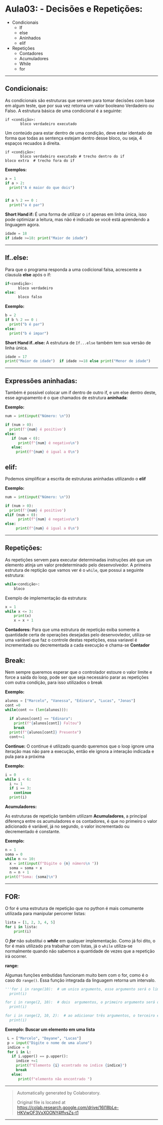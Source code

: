 



# Aula03: - Decisões e Repetições:

- Condicionais
  - If
  - else
  - Aninhados
  - elif
- Repetições
  - Contadores
  - Acumuladores
  - While
  - for

---

## Condicionais:

As condicionais são estruturas que servem para tomar decisões com base em algum teste, que por sua vez retorna um valor booleano Verdadeiro ou Falso. A estrutura básica de uma condicional é a seguinte:
```
if <condição>:
       bloco verdadeiro executado
```
Um conteúdo para estar dentro de uma condição, deve estar identado de forma que todas as sentença estejam dentro desse bloco, ou seja, 4 espaços recuados à direita.

```
if <condição>:
       bloco verdadeiro executado # trecho dentro do if
bloco extra  # trecho fora do if
```



**Exemplos:**
```python
a = 1
if a > 2:
  print("A é maior do que dois")


if a % 2 == 0 :
  print("a é par")
```

**Short Hand if:** É uma forma de utilizar o `if` apenas em linha única, isso pode optimizar a leitura, mas não é indicado se você está aprendendo a linguagem agora.
```python
idade = 18
if idade >=18: print("Maior de idade")
```
----

## If..else:

Para que o programa responda a uma codicional falsa, acrescente a clausula **else**  após o if:
```python
if<condição>:
      bloco verdadeiro
else:
      bloco falso

```
**Exemplo:**
```python
b = 2
if b % 2 == 0 :
  print("b é par")
else:
  print("b é impar")
```

**Short Hand if..else:** A estrutura de `If...else` também tem sua versão de linha única.
```python
idade = 17
print("Maior de idade")  if idade >=18 else print("Menor de idade")
```
---

## Expressões aninhadas:
Também é possível colocar um if dentro de outro if, e um else dentro deste, esse agrupamento é o que chamados de estrutura **aninhada**:


**Exemplo:** 
```python
num = int(input("Número: \n"))

if (num > 0):
  print(f'{num} é positivo')
else:
   if (num < 0):
      print(f"{num} é negativo\n")
   else:
     print(f"{num} é igual a 0\n")
```

## elif:
Podemos simplificar a escrita de estruturas aninhadas utilizando o **elif**


**Exemplo:**
```python
num = int(input("Número: \n"))

if (num > 0):
  print(f'{num} é positivo')
elif (num < 0):
      print(f"{num} é negativo\n")
else:
     print(f"{num} é igual a 0\n")
```
---


## Repetições:

As repetições servem para executar determinadas instruções até que um elemento atinja um valor predeterminado pelo desenvolvedor. 
A primeira estrutura de reptição que vamos ver é o `while`, que possui a seguinte estrutura:
```python
while<condição>:
    bloco
```
Exemplo de implementação da estrutura:
```python
x = 1
while x <= 3:
    print(x)
    x = x + 1
 ```
 
**Contadores:**
Para que uma estrutura de repetição exiba somente a quantidade certa de operações desejadas pelo desenvovledor, utiliza-se uma variável que faz o controle destas repetições, essa variavel é incrementada ou decrementada a cada execução e chama-se **Contador**

## Break:
Nem sempre queremos esperar que o controlador estoure o valor limite e force a saída  do loop, pode ser que seja necessário parar as repetições com outra condição, para isso utilizados o break

**Exemplo:**
```python
alunos = ["Marcelo", "Vanessa", "Edinara", "Lucas", "Jonas"]
cont =0
while(cont <= (len(alunos))):
 
  if alunos[cont] == "Edinara":
    print(f"{alunos[cont]} Faltou")
    break 
  print(f"{alunos[cont]} Presente")
  cont+=1
```
**Continue:**
O continue é utilizado quando queremos que o loop ignore uma iteração mas não pare a execução, então ele ignora a interação indicada e pula para a próxima


**Exemplo:**
```python
i = 0
while i < 6:
  i += 1
  if i == 3:
    continue
  print(i)
```


**Acumuladores:**

As estruturas de repetição também utilizam **Acumuladores**, a principal diferença entre os acumuladores e os contadores, é que no primeiro o valor adicionado é variável, já no segundo, o valor incrementado ou decrementado é constante.

**Exemplo:**
```python
n = 1
soma = 0
while n <= 10:
  x = int(input(f"Digite o {n} número\n "))
  soma = soma + x
  n = n + 1
print(f"Soma: {soma}\n")
```

---

## FOR: 
O for é uma estrutura de repetição que no python é mais comumente utilizada para manipular percorrer listas:

```python
lista = [1, 2, 3, 4, 5]
for i in lista:
    print(i)
```
O ***for*** não substitui o ***while*** em qualquer implementação. Como já foi dito, o for é mais utilizado pra trabalhar com listas, já o `while` utiliza-se normalmente quando não sabemos a quantidade de vezes que a repetição irá ocorrer.

**range:**

Algumas funções embutidas funcionam muito bem com o for, como é o caso do `range()`. Essa função integrada da linguagem retorna um intervalo.

```python
'''for i in range(10):  # um unico argumento, esse argumento será o limite  e o primeiro será zero
  print(i)

for i in range(2, 10):  # dois  argumentos, o primeiro argumento será o inicio e o segundo será o fim
  print(i)

for i in range(2, 10, 2):  # ao adicionar três argumentos, o terceiro é o intervalo de um item a outro dentro do intervalo
  print(i)
```


**Exemplo: Buscar um elemento em uma lista**
```python
 L = ["Marcelo", "Dayane", "Lucas"]
 p = input("Digite o nome de uma aluno")
 indice = 0
 for i in L:
   if i.upper() == p.upper():
     indice +=1
     print(f"Elemento {i} econtrado no indice {indice}")
     break
   else:
      print(f"elemento não encontrado ")
```

---

> Automatically generated by Colaboratory.
>
> Original file is located at
>    https://colab.research.google.com/drive/16I18bLe-HKVwOF3VxXOONY4ffvsZs-t1

---

